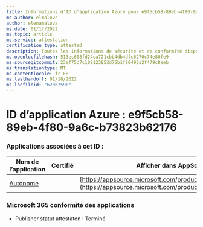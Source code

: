 ```yaml
---
title: Informations d’ID d’application Azure pour e9f5cb58-89eb-4f80-9a6c-b73823b62176
ms.author: elmalova
author: elenamalova
ms.date: 01/17/2022
ms.topic: article
ms.service: attestation
certification_type: attested
description: Toutes les informations de sécurité et de conformité disponibles pour e9f5cb58-89eb-4f80-9a6c-b73823b62176.
ms.openlocfilehash: 513ec608fd24ca721cbb4db4dfc6270c74e80fe9
ms.sourcegitcommit: 23ef75d7c108123853d76b1f80492a2f479c8aeb
ms.translationtype: MT
ms.contentlocale: fr-FR
ms.lasthandoff: 01/18/2022
ms.locfileid: "62067590"
---
```

# <a name="azure-app-id-e9f5cb58-89eb-4f80-9a6c-b73823b62176"></a>ID d’application Azure : e9f5cb58-89eb-4f80-9a6c-b73823b62176


### <a name="apps-associated-with-this-id"></a>Applications associées à cet ID :
| **Nom de l’application** | **Certifié** | **Afficher dans AppSource** |
|--------------|---------------|-----------------------|
| [Autonome](https://docs.microsoft.com/microsoft-365-app-certification/forward/WA200003001) |  | [https://appsource.microsoft.com/product/office/WA200003001](https://appsource.microsoft.com/product/office/WA200003001) |

### <a name="microsoft-365-app-compliance-status"></a>Microsoft 365 conformité des applications
- Publisher statut attestaton : Terminé

